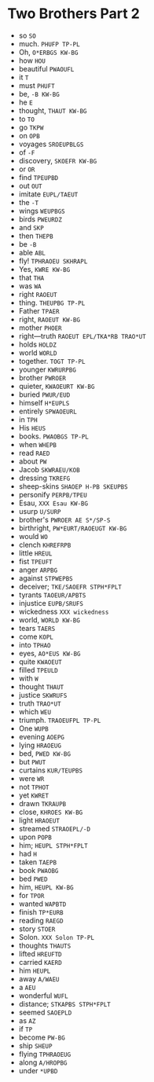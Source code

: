 # Two Brothers Part 2

* so `SO`
* much. `PHUFP TP-PL`
* Oh, `O*ERBGS KW-BG`
* how `HOU`
* beautiful `PWAOUFL`
* it `T`
* must `PHUFT`
* be, `-B KW-BG`
* he `E`
* thought, `THAUT KW-BG`
* to `TO`
* go `TKPW`
* on `OPB`
* voyages `SROEUPBLGS`
* of `-F`
* discovery, `SKOEFR KW-BG`
* or `OR`
* find `TPEUPBD`
* out `OUT`
* imitate `EUPL/TAEUT`
* the `-T`
* wings `WEUPBGS`
* birds `PWEURDZ`
* and `SKP`
* then `THEPB`
* be `-B`
* able `ABL`
* fly! `TPHRAOEU SKHRAPL`
* Yes, `KWRE KW-BG`
* that `THA`
* was `WA`
* right `RAOEUT`
* thing. `THEUPBG TP-PL`
* Father `TPAER`
* right, `RAOEUT KW-BG`
* mother `PHOER`
* right—truth `RAOEUT EPL/TKA*RB TRAO*UT`
* holds `HOLDZ`
* world `WORLD`
* together. `TOGT TP-PL`
* younger `KWRURPBG`
* brother `PWROER`
* quieter, `KWAOEURT KW-BG`
* buried `PWUR/EUD`
* himself `H*EUPLS`
* entirely `SPWAOEURL`
* in `TPH`
* His `HEUS`
* books. `PWAOBGS TP-PL`
* when `WHEPB`
* read `RAED`
* about `PW`
* Jacob `SKWRAEU/KOB`
* dressing `TKREFG`
* sheep-skins `SHAOEP H-PB SKEUPBS`
* personify `PERPB/TPEU`
* Esau, `XXX Esau KW-BG`
* usurp `U/SURP`
* brother's `PWROER AE S*/SP-S`
* birthright, `PW*EURT/RAOEUGT KW-BG`
* would `WO`
* clench `KHREFRPB`
* little `HREUL`
* fist `TPEUFT`
* anger `ARPBG`
* against `STPWEPBS`
* deceiver; `TKE/SAOEFR STPH*FPLT`
* tyrants `TAOEUR/APBTS`
* injustice `EUPB/SRUFS`
* wickedness `XXX wickedness`
* world, `WORLD KW-BG`
* tears `TAERS`
* come `KOPL`
* into `TPHAO`
* eyes, `AO*EUS KW-BG`
* quite `KWAOEUT`
* filled `TPEULD`
* with `W`
* thought `THAUT`
* justice `SKWRUFS`
* truth `TRAO*UT`
* which `WEU`
* triumph. `TRAOEUFPL TP-PL`
* One `WUPB`
* evening `AOEPG`
* lying `HRAOEUG`
* bed, `PWED KW-BG`
* but `PWUT`
* curtains `KUR/TEUPBS`
* were `WR`
* not `TPHOT`
* yet `KWRET`
* drawn `TKRAUPB`
* close, `KHROES KW-BG`
* light `HRAOEUT`
* streamed `STRAOEPL/-D`
* upon `POPB`
* him; `HEUPL STPH*FPLT`
* had `H`
* taken `TAEPB`
* book `PWAOBG`
* bed `PWED`
* him, `HEUPL KW-BG`
* for `TPOR`
* wanted `WAPBTD`
* finish `TP*EURB`
* reading `RAEGD`
* story `STOER`
* Solon. `XXX Solon TP-PL`
* thoughts `THAUTS`
* lifted `HREUFTD`
* carried `KAERD`
* him `HEUPL`
* away `A/WAEU`
* a `AEU`
* wonderful `WUFL`
* distance; `STKAPBS STPH*FPLT`
* seemed `SAOEPLD`
* as `AZ`
* if `TP`
* become `PW-BG`
* ship `SHEUP`
* flying `TPHRAOEUG`
* along `A/HROPBG`
* under `*UPBD`
